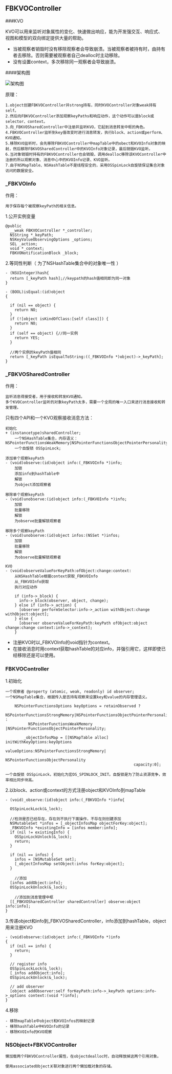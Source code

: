 
## FBKVOController

###KVO

KVO可以用来监听对象属性的变化、快速做出响应，能为开发强交互、响应式、视图和模型的双向绑定提供大量的帮助。

- 当被观察者销毁时没有移除观察者会导致崩溃。当被观察者被持有时，由持有者去移除。否则需要被观察者自己dealloc时主动移除。
- 没有设置context，多次移除同一观察者会导致崩溃。


####架构图

![架构图](./FBKVOController.png)

原理：

	1.object创建FBKVOController并strong持有，同时KVOController对象weak持有self。
	2.然后向FBKVOController添加观察keyPaths和响应动作，这个动作可以是block或selector、context。
	3.向_FBKVOSharedController中注册并监听KVO，它起到消息转发中枢的角色。
	4.FBKVOController监听到key值改变时进行消息转发，执行block、action或perform、KVO通知。
	5.移除KVO监听时，会先移除FBKVOController中mapTable中的obect和KVOInfo对象的映射，然后移除FBKVOSharedController中的KVOInfo对象记录，最后销毁KVO监听。
	6.当对象销毁时持有的FBKVOController也会销毁，调用dealloc移除该KVOController中注册的所以观察对象、消息中心中的KVOInfo记录、KVO监听。
	7.由于NSMapTable、NSHashTable不是线程安全的，采用OSSpinLock自旋锁保证集合对象访问的数据安全。

### _FBKVOInfo

作用：

	用于保存每个被观察keyPath的相关信息。

1.公开实例变量

	@public
	  __weak FBKVOController *_controller;
	  NSString *_keyPath;
	  NSKeyValueObservingOptions _options;
	  SEL _action;
	  void *_context;
	  FBKVONotificationBlock _block;

2.等同性判断（ 为了NSHashTable集合中的对象唯一性 ）

	- (NSUInteger)hash{
	  return [_keyPath hash];//keypath的hash值相同即为同一对象
	}

	- (BOOL)isEqual:(id)object
	{
	  
	  if (nil == object) {
	    return NO;
	  }
	  if (![object isKindOfClass:[self class]]) {
	    return NO;
	  }
	  if (self == object) {//同一实例
	    return YES;
	  }
	  
	  //两个实例的keyPath值相同
	  return [_keyPath isEqualToString:((_FBKVOInfo *)object)->_keyPath];
	}

### _FBKVOSharedController

作用：

	监听消息得接受者，用于接收和转发KVO通知。
	多个KVOController监听的对象keyPath太多，需要一个全局的唯一入口来进行消息接收和转发管理。

只有四个API和一个KVO观察接收消息方法：

	初始化
	+ (instancetype)sharedController;
		一个NSHashTable集合，内存语义：NSPointerFunctionsWeakMemory|NSPointerFunctionsObjectPointerPersonality
		一个自旋锁 OSSpinLock;

	添加单个观察keyPath
	- (void)observe:(id)object info:(_FBKVOInfo *)info;
		加锁
		添加info到hashTable中
		解锁
		为object添加观察者

	移除单个观察keyPath
	- (void)unobserve:(id)object info:(_FBKVOInfo *)info;
		加锁
		批量移除
		解锁
		为observe批量解锁观察者

	移除多个观察keyPath
	- (void)unobserve:(id)object infos:(NSSet *)infos;
		加锁
		批量移除
		解锁
		为observe批量解锁观察者

	KVO
	- (void)observeValueForKeyPath:ofObject:change:context:
		从NSHashTable根据context获取_FBKVOInfo
		从_FBKVOInfo获取
		执行对应动作
		
		if (info->_block) {
          info->_block(observer, object, change);
        } else if (info->_action) {
          [observer performSelector:info->_action withObject:change withObject:object];
        } else {
          [observer observeValueForKeyPath:keyPath ofObject:object change:change context:info->_context];
        }

- 注册KVO时以_FBKVOInfo的void指针为context。
- 在接收消息时用context获取hashTable的对应info，并强引用它，这样即使已经移除还是可以使用。

### FBKVOController

1.初始化

	一个观察者 @property (atomic, weak, readonly) id observer;
	一个NSMapTable集合，根据传入是否持有观察来设置key和value的内存管理语义。

		NSPointerFunctionsOptions keyOptions = retainObserved ?
		      NSPointerFunctionsStrongMemory|NSPointerFunctionsObjectPointerPersonality :
		      NSPointerFunctionsWeakMemory  |NSPointerFunctionsObjectPointerPersonality;
		      
		    _objectInfosMap = [[NSMapTable alloc] initWithKeyOptions:keyOptions
		                                                valueOptions:NSPointerFunctionsStrongMemory|
		                                                             NSPointerFunctionsObjectPersonality
		                                                    capacity:0];

    一个自旋锁 OSSpinLock，初始化为宏OS_SPINLOCK_INIT。自旋锁是为了防止资源竞争，效率相比同步块高。

2.以block、action或context的方式注册object和KVOInfo到mapTable

	- (void)_observe:(id)object info:(_FBKVOInfo *)info{

	  OSSpinLockLock(&_lock);
	  
	  //检测是否已经存在，存在则不执行下面操作，不存在则创建添加
	  NSMutableSet *infos = [_objectInfosMap objectForKey:object];
	  _FBKVOInfo *existingInfo = [infos member:info];
	  if (nil != existingInfo) {
	    OSSpinLockUnlock(&_lock);
	    return;
	  }
	  
	  if (nil == infos) {
	    infos = [NSMutableSet set];
	    [_objectInfosMap setObject:infos forKey:object];
	  }
	  
	    //添加
	  [infos addObject:info];
	  OSSpinLockUnlock(&_lock);
	  
	    //添加到消息管理中枢
	  [[_FBKVOSharedController sharedController] observe:object info:info];
	}

3.传递object和info到_FBKVOSharedController，info添加到hashTable，object用来注册KVO

	- (void)observe:(id)object info:(_FBKVOInfo *)info
	{
	  if (nil == info) {
	    return;
	  }
	  
	  // register info
	  OSSpinLockLock(&_lock);
	  [_infos addObject:info];
	  OSSpinLockUnlock(&_lock);
	  
	  // add observer
	  [object addObserver:self forKeyPath:info->_keyPath options:info->_options context:(void *)info];
	}

4.移除

	- 移除mapTable中object和KVOInfos的映射记录
	- 移除hashTable中KVOInfo的记录
	- 移除KVOInfo的KVO观察

### NSObject+FBKVOController

	懒加载两个FBKVOController属性，在objectdealloc时，自动释放掉这两个引用对象。

	使用associatedObject关联对象进行两个懒加载对象的存储。


